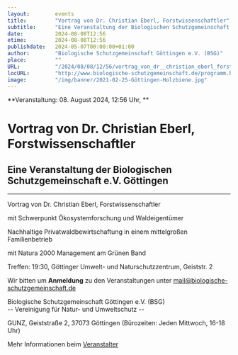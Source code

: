 ```yaml
---
layout:        events
title:         "Vortrag von Dr. Christian Eberl, Forstwissenschaftler"
subtitle:      "Eine Veranstaltung der Biologischen Schutzgemeinschaft e.V. Göttingen"
date:          2024-08-08T12:56
etime:         2024-08-08T12:56
publishdate:   2024-05-07T00:00:00+01:00
author:        "Biologische Schutzgemeinschaft Göttingen e.V. (BSG)"
place:         ""
URL:           "/2024/08/08/12/56/vortrag_von_dr__christian_eberl_forstwissenschaftler"
locURL:        "http://www.biologische-schutzgemeinschaft.de/programm.html"
image:         "/img/banner/2021-02-25-Göttingen-Holzbiene.jpg"
---
```


**Veranstaltung: 08. August 2024, 12:56 Uhr, **

Vortrag von Dr. Christian Eberl, Forstwissenschaftler
===========

Eine Veranstaltung der Biologischen Schutzgemeinschaft e.V. Göttingen
-----------

-------------

Vortrag von Dr. Christian Eberl, Forstwissenschaftler

mit Schwerpunkt Ökosystemforschung und Waldeigentümer

Nachhaltige Privatwaldbewirtschaftung in einem mittelgroßen Familienbetrieb

mit Natura 2000 Management am Grünen Band

Treffen: 19:30, Göttinger Umwelt- und Naturschutzzentrum, Geiststr. 2


Wir bitten um **Anmeldung** zu den Veranstaltungen unter mail@biologische-schutzgemeinschaft.de

Biologische Schutzgemeinschaft Göttingen e.V. (BSG)  
-- Vereinigung für Natur- und Umweltschutz --  

GUNZ, Geiststraße 2, 37073 Göttingen (Bürozeiten: Jeden Mittwoch, 16-18 Uhr)


Mehr Informationen beim [Veranstalter](http://www.biologische-schutzgemeinschaft.de/programm.html)
